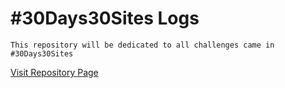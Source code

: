 # #30Days30Sites Logs

    This repository will be dedicated to all challenges came in #30Days30Sites
    

[Visit Repository Page](https://shahidkh4n.github.io/30Days-30Sites)
